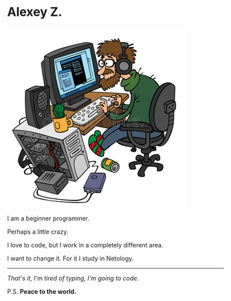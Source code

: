 # Alexey Z.

![Avatar](CrazyCoder.png)



I am a beginner programmer.

Perhaps a little crazy.

I love to code, but I work in a completely different area.

I want to change it. For it I study in Netology.
***


*That's it, I'm tired of typing, I'm going to code.*

P.S. **Peace to the world.**